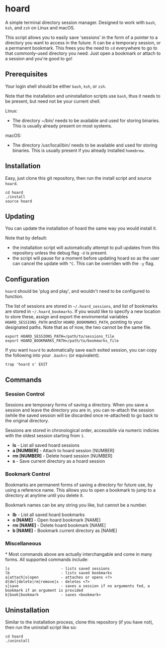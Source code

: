 # hoard

A simple terminal directory session manager. Designed to work with `bash`, `ksh`, and `zsh` on Linux and macOS.

This script allows you to easily save 'sessions' in the form of a pointer to a directory you want to access in the future. It can be a temporary session, or a permanent bookmark. This frees you the need to `cd` everywhere to go to that commonly-used directory you need. Just open a bookmark or attach to a session and you're good to go!


## Prerequisites

Your login shell should be either `bash`, `ksh`, or `zsh`.

Note that the installation and uninstallation scripts use `bash`, thus it needs to be present, but need not be your current shell.

Linux:
- The directory ~/bin/ needs to be available and used for storing binaries. This is usually already present on most systems.

macOS:
- The directory /usr/local/bin/ needs to be available and used for storing binaries. This is usually present if you already installed `homebrew`.


## Installation
Easy, just clone this git repository, then run the install script and source `hoard`.
```
cd hoard
./install
source hoard
```

## Updating
You can update the installation of hoard the same way you would install it.

Note that by default: 
- the installation script will automatically attempt to pull updates from this repository unless the debug flag `-d` is present. 
- the script will pause for a moment before updating hoard so as the user can cancel the update with `^C`. This can be overriden with the `-y` flag.

## Configuration
`hoard` should be 'plug and play', and wouldn't need to be configured to function.

The list of sessions are stored in `~/.hoard_sessions`, and list of bookmarks are stored in `~/.hoard_bookmarks`. If you would like to specify a new location to store these, assign and export the enviromental variables `HOARD_SESSIONS_PATH` and/or `HOARD_BOOKMARKS_PATH`, pointing to your designated paths. Note that as of now, the two cannot be the same file.
```
export HOARD_SESSIONS_PATH=/path/to/sessions_file
export HOARD_BOOKMARKS_PATH=/path/to/bookmarks_file
```

If you want `hoard` to automatically save each exited session, you can copy the following into your `.bashrc` (or equivalent).
```
trap 'hoard s' EXIT
```

## Commands
### Session Control
Sessions are temporary forms of saving a directory. When you save a session and leave the directory you are in, you can re-attach the session (while the saved session will be discarded once re-attached) to go back to the original directory.

Sessions are stored in chronological order, accessibile via numeric indicies with the oldest session starting from `1`.

- **ls** - List all saved hoard sessions
- **a  [NUMBER]** - Attach to hoard session [NUMBER]
- **rm [NUMBER]** - Delete hoard session [NUMBER]
- **s**  - Save current directory as a hoard session

### Bookmark Control
Bookmarks are permanent forms of saving a directory for future use, by using a reference name. This allows you to open a bookmark to jump to a directory at anytime until you delete it.

Bookmark names can be any string you like, but cannot be a number.

- **lb** - List all saved hoard bookmarks
- **o  [NAME]** - Open hoard bookmark [NAME]
- **rm [NAME]** - Delete hoard bookmark [NAME]
- **b  [NAME]** - Bookmark current directory as [NAME]

### Miscellaneous
\* Most commands above are actually interchangable and come in many forms. All supported commands include:

```
ls                       - lists saved sessions
lb                       - lists saved bookmarks
a|attach|o|open          - attaches or opens <?>
d|del|delete|rm|remove|x - deletes <?>
s|save                   - saves a session if no arguments fed, a bookmark if an argument is provided
b|book|bookmark          - saves <bookmark>
```

## Uninstallation
Similar to the installation process, clone this repository (if you have not), then run the uninstall script like so:
```
cd hoard
./uninstall
```
